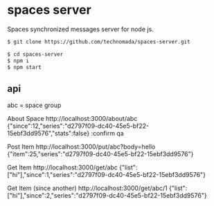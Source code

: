 # spaces server
Spaces synchronized messages server for node js.

```sh
$ git clone https://github.com/technomada/spaces-server.git

$ cd spaces-server
$ npm i
$ npm start
```

## api
abc = space group

About Space
http://localhost:3000/about/abc
{"since":12,"series":"d2797f09-dc40-45e5-bf22-15ebf3dd9576","stats":false}
:confirm qa

Post Item 
http://localhost:3000/put/abc?body=hello
{"item":25,"series":"d2797f09-dc40-45e5-bf22-15ebf3dd9576"}

Get Item
http://localhost:3000/get/abc
{"list":["hi"],"since":1,"series":"d2797f09-dc40-45e5-bf22-15ebf3dd9576"}

Get Item (since another)
http://localhost:3000/get/abc/1
{"list":["hi"],"since":2,"series":"d2797f09-dc40-45e5-bf22-15ebf3dd9576"}

